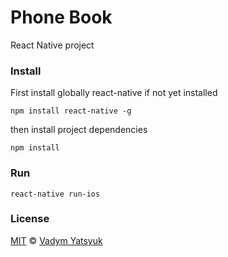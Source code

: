 # Phone Book

React Native project

### Install

First install globally react-native if not yet installed 
```
npm install react-native -g
```
then install project dependencies
```
npm install
```

### Run

```
react-native run-ios
```

### License

[MIT](https://tldrlegal.com/license/mit-license) © [Vadym Yatsyuk](https://github.com/vadimdez)